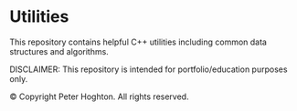 # Utilities
This repository contains helpful C++ utilities including common data structures and algorithms.

DISCLAIMER: This repository is intended for portfolio/education purposes only.

© Copyright Peter Hoghton. All rights reserved.

